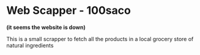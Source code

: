 # Web Scapper - 100saco

**(it seems the website is down)**

This is a small scrapper to fetch all the products in a local grocery store of natural ingredients


